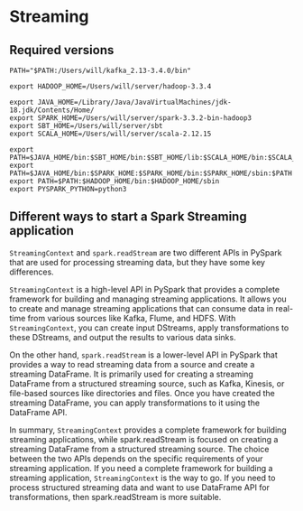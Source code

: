 # Streaming

## Required versions
```
PATH="$PATH:/Users/will/kafka_2.13-3.4.0/bin"

export HADOOP_HOME=/Users/will/server/hadoop-3.3.4

export JAVA_HOME=/Library/Java/JavaVirtualMachines/jdk-18.jdk/Contents/Home/
export SPARK_HOME=/Users/will/server/spark-3.3.2-bin-hadoop3
export SBT_HOME=/Users/will/server/sbt
export SCALA_HOME=/Users/will/server/scala-2.12.15

export PATH=$JAVA_HOME/bin:$SBT_HOME/bin:$SBT_HOME/lib:$SCALA_HOME/bin:$SCALA_HOME/lib:$PATH
export PATH=$JAVA_HOME/bin:$SPARK_HOME:$SPARK_HOME/bin:$SPARK_HOME/sbin:$PATH
export PATH=$PATH:$HADOOP_HOME/bin:$HADOOP_HOME/sbin
export PYSPARK_PYTHON=python3
```

## Different ways to start a Spark Streaming application
`StreamingContext` and `spark.readStream` are two different APIs in PySpark that are
used for processing streaming data, but they have some key differences.

`StreamingContext` is a high-level API in PySpark that provides a complete
framework for building and managing streaming applications. It allows you to
create and manage streaming applications that can consume data in real-time from
various sources like Kafka, Flume, and HDFS. With `StreamingContext`, you can
create input DStreams, apply transformations to these DStreams, and output the
results to various data sinks.

On the other hand, `spark.readStream` is a lower-level API in PySpark that
provides a way to read streaming data from a source and create a streaming
DataFrame. It is primarily used for creating a streaming DataFrame from a
structured streaming source, such as Kafka, Kinesis, or file-based sources like
directories and files. Once you have created the streaming DataFrame, you can
apply transformations to it using the DataFrame API.

In summary, `StreamingContext` provides a complete framework for building
streaming applications, while spark.readStream is focused on creating a
streaming DataFrame from a structured streaming source. The choice between the
two APIs depends on the specific requirements of your streaming application. If
you need a complete framework for building a streaming application,
`StreamingContext` is the way to go. If you need to process structured streaming
data and want to use DataFrame API for transformations, then spark.readStream is
more suitable.